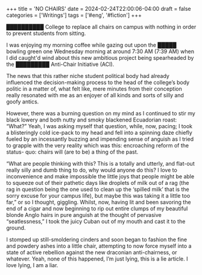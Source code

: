 +++
title = 'NO CHAIRS'
date = 2024-02-24T22:00:06-04:00
draft = false
categories = ['Writings']
tags = ['#eng', '#fiction']
+++

██████████ College to replace all chairs on campus with nothing in order to prevent students from sitting.

I was enjoying my morning coffee while gazing out upon the █████ bowling green one Wednesday morning at around 7:30 AM (7:39 AM) when I did caught'd wind about this new ambitious project being spearheaded by the █████████ Anti-Chair Initiative (ACI).

The news that this rather niche student political body had already influenced the decision-making process to the head of the college’s body politic in a matter of, what felt like, mere minutes from their conception really resonated with me as an enjoyer of all kinds and sorts of silly and goofy antics.

However, there was a burning question on my mind as I continued to stir my black lowery and both nutty and smoky blackened Ecuadorian roast: “What?” Yeah, I was asking myself that question, while, now, pacing; I took a blisteringly cold ice-pack to my head and fell into a spinning daze chiefly fueled by an incessantly buzzing and impending sense of anguish as I tried to grapple with the very reality which was this: encroaching reform of the status- quo: chairs will (are to be) a thing of the past.

“What are people thinking with this? This is a totally and utterly, and flat-out really silly and dumb thing to do, why would anyone do this? I love to inconvenience and make impossible the little joys that people might be able to squeeze out of their pathetic days like droplets of milk out of a rag (the rag in question being the one used to clean up the ‘spilled milk’ that is the sorry excuse for your campus life), but maybe this was taking it a little too far,” or so I thought, giggling. Whilst, now, having lit and been savoring the end of a cigar and now beginning to rip out entire clumps of my beautiful blonde Anglo hairs in pure anguish at the thought of pervasive “seatlessness,” I took the juicy Cuban out of my mouth and cast it to the ground.

I stomped up still-smoldering cinders and soon began to fashion the fine and powdery ashes into a little chair, attempting to now force myself into a state of active rebellion against the new draconian anti-chairness, or whatever. Yeah, none of this happened, I’m just lying, this is a lie article. I love lying, I am a liar.
